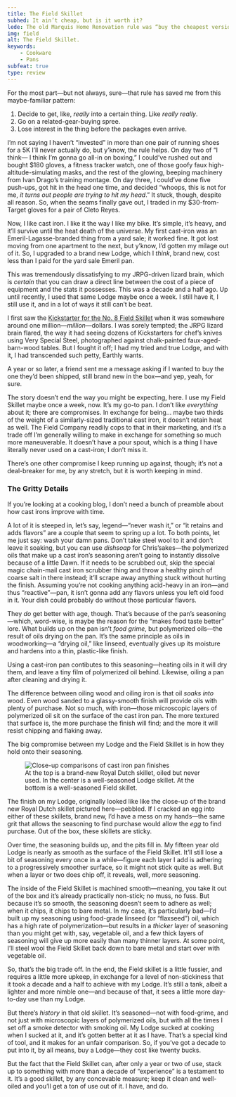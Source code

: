 ```yaml
---
title: The Field Skillet
subhed: It ain’t cheap, but is it worth it?
lede: The old Marquis Home Renovation rule was “buy the cheapest version of something, and if you manage to use it until it breaks, replace it with the best one money can buy.” It’s a pretty good rule for tape measures and whatnot, but a better one writ larger.
img: field
alt: The Field Skillet.
keywords: 
    - Cookware
    - Pans
subfeat: true
type: review
---
```


For the most part—but not always, sure—that rule has saved me from this maybe-familiar pattern:

1. Decide to get, like, _really_ into a certain thing. Like _really really_.
2. Go on a related-gear-buying spree.
3. Lose interest in the thing before the packages even arrive.

I’m not saying I haven’t “invested” in more than one pair of running shoes for a 5K I’ll never actually do, but y’know, the rule helps. On day two of “I think— I think I’m gonna go all-in on boxing,” I could’ve rushed out and bought $180 gloves, a fitness tracker watch, one of those goofy faux high-altitude-simulating masks, and the rest of the glowing, beeping machinery from Ivan Drago’s training montage. On day three, I could’ve done five push-ups, got hit in the head one time, and decided “whoops, this is not for me, _it turns out people are trying to hit my head_.” It stuck, though, despite all reason. So, when the seams finally gave out, I traded in my $30-from-Target gloves for a pair of Cleto Reyes.

Now, I like cast iron. I like it the way I like my bike. It’s simple, it’s heavy, and it’ll survive until the heat death of the universe. My first cast-iron was an Emeril-Lagasse-branded thing from a yard sale; it worked fine. It got lost moving from one apartment to the next, but y’know, I’d gotten my milage out of it. So, I upgraded to a brand new Lodge, which I _think_, brand new, cost less than I paid for the yard sale Emeril pan.

This was tremendously dissatisfying to my JRPG-driven lizard brain, which is _certain_ that you can draw a direct line between the cost of a piece of equipment and the stats it possesses. This was a decade and a half ago. Up until recently, I used that same Lodge maybe once a week. I still have it, I still use it, and in a lot of ways it still can’t be beat.

I first saw the [Kickstarter for the No. 8 Field Skillet](https://www.kickstarter.com/projects/field-company/the-field-skillet-lighter-smoother-cast-iron/description) when it was somewhere around one million—_million_—dollars. I was sorely tempted; the JRPG lizard brain flared, the way it had seeing dozens of Kickstarters for chef’s knives using Very Special Steel, photographed against chalk-painted faux-aged-barn-wood tables. But I fought it off; I had my tried and true Lodge, and with it, I had transcended such petty, Earthly wants. 

A year or so later, a friend sent me a message asking if I wanted to buy the one they’d been shipped, still brand new in the box—and yep, yeah, for sure.

The story doesn’t end the way you might be expecting, here. I use my Field Skillet maybe once a week, now. It’s my go-to pan. I don’t like _everything_ about it; there are compromises. In exchange for being… maybe two thirds of the weight of a similarly-sized traditional cast iron, it doesn’t retain heat as well. The Field Company readily cops to that in their marketing, and it’s a trade off I’m generally willing to make in exchange for something so much more maneuverable. It doesn’t have a pour spout, which is a thing I have literally never used on a cast-iron; I don’t miss it.

There’s one other compromise I keep running up against, though; it’s not a deal-breaker for me, by any stretch, but it is worth keeping in mind.

### The Gritty Details

If you’re looking at a cooking blog, I don’t need a bunch of preamble about how cast irons improve with time.

A lot of it is steeped in, let’s say, legend—“never wash it,” or “it retains and adds flavors” are a couple that seem to spring up a lot. To both points, let me just say: wash your damn pans. Don’t take steel wool to it and don’t leave it soaking, but you can use _dishsoap_ for Chris’sakes—the polymerized oils that make up a cast iron’s seasoning aren’t going to instantly dissolve because of a little Dawn. If it needs to be scrubbed out, skip the special magic chain-mail cast iron scrubber thing and throw a healthy pinch of coarse salt in there instead; it’ll scrape away anything stuck without hurting the finish. Assuming you’re not cooking anything acid-heavy in an iron—and thus “reactive”—pan, it isn’t gonna add any flavors unless you left old food in it. Your dish could probably do without those particular flavors.

They _do_ get better with age, though. That’s because of the pan’s seasoning—which, word-wise, is maybe the reason for the “makes food taste better” lore. What builds up on the pan isn’t _food grime_, but polymerized oils—the result of oils drying on the pan. It’s the same principle as oils in woodworking—a “drying oil,” like linseed, eventually gives up its moisture and hardens into a thin, plastic-like finish.

Using a cast-iron pan contibutes to this seasoning—heating oils in it will dry them, and leave a tiny film of polymerized oil behind. Likewise, oiling a pan after cleaning and drying it.

The difference between oiling wood and oiling iron is that oil _soaks into_ wood. Even wood sanded to a glassy-smooth finish will provide oils with plenty of purchase. Not so much, with iron—those microscopic layers of polymerized oil sit on the surface of the cast iron pan. The more textured that surface is, the more purchase the finish will find; and the more it will resist chipping and flaking away.

The big compromise between my Lodge and the Field Skillet is in how they hold onto their seasoning.

<figure class="inline-img">
    <img 
    aria-describedby="inlinecapt"
    sizes="(min-width: 1120px) 370px, (min-width: 560px) 57.1vw, 93.2vw" 
    srcset="
        /img/castiron-finishes-1.jpg 320w,
        /img/castiron-finishes-2.jpg 450w,
        /img/castiron-finishes-3.jpg 640w,
        /img/castiron-finishes-4.jpg 820w,
        /img/castiron-finishes-5.jpg 1024w" src="/img/castiron-finishes-4.jpg" alt="Close-up comparisons of cast iron pan finishes">
    <figcaption id="inlinecapt" class="caption">At the top is a brand-new Royal Dutch skillet, oiled but never used. In the center is a well-seasoned Lodge skillet. At the bottom is a well-seasoned Field skillet.
    </figcaption>
</figure>

The finish on my Lodge, originally looked like like the close-up of the brand new Royal Dutch skillet pictured here—pebbled. If I cracked an egg into either of these skillets, brand new, I’d have a mess on my hands—the same grit that allows the seasoning to find purchase would allow the _egg_ to find purchase. Out of the box, these skillets are sticky.

Over time, the seasoning builds up, and the pits fill in. My fifteen year old Lodge is nearly as smooth as the surface of the Field Skillet. It’ll still lose a bit of seasoning every once in a while—figure each layer I add is adhering to a progressively smoother surface, so it might not stick quite as well. But when a layer or two does chip off, it reveals, well, more seasoning.

The inside of the Field Skillet is machined smooth—meaning, you take it out of the box and it’s already practically non-stick; no muss, no fuss. But because it’s so smooth, the seasoning doesn’t seem to adhere as well; when it chips, it chips to bare metal. In my case, it’s particularly bad—I’d built up my seasoning using food-grade linseed (or “flaxseed”) oil, which has a high rate of polymerization—but results in a _thicker_ layer of seasoning than you might get with, say, vegetable oil, and a few thick layers of seasoning will give up more easily than many thinner layers. At some point, I’ll steel wool the Field Skillet back down to bare metal and start over with vegetable oil.

So, that’s the big trade off. In the end, the Field skillet is a little fussier, and requires a little more upkeep, in exchange for a level of non-stickiness that it took a decade and a half to achieve with my Lodge. It’s still a tank, albeit a lighter and more nimble one—and because of that, it sees a little more day-to-day use than my Lodge.

But there’s _history_ in that old skillet. It’s seasoned—not with food-grime, and not just with microscopic layers of polymerized oils, but with all the times I set off a smoke detector with smoking oil. My Lodge sucked at cooking when I sucked at it, and it’s gotten better at it as I have. That’s a special kind of tool, and it makes for an unfair comparison. So, if you’ve got a decade to put into it, by all means, buy a Lodge—they cost like twenty bucks.

But the fact that the Field Skillet can, after only a year or two of use, stack up to something with more than a decade of “experience” is a testament to it. It’s a good skillet, by any concevable measure; keep it clean and well-oiled and you’ll get a ton of use out of it. I have, and do.



